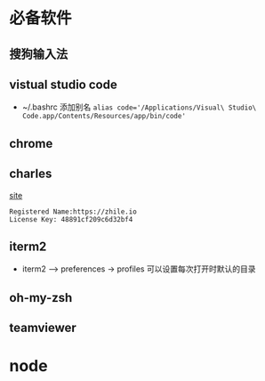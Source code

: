 
# 必备软件
## 搜狗输入法
## vistual studio code
+ ~/.bashrc 添加别名 
`alias code='/Applications/Visual\ Studio\ Code.app/Contents/Resources/app/bin/code'`
## chrome
## charles
[site](www.charlesproxy.com)
```注册码
Registered Name:https://zhile.io
License Key: 48891cf209c6d32bf4
```

## iterm2
+ iterm2 --> preferences -> profiles 可以设置每次打开时默认的目录
## oh-my-zsh
## teamviewer
# node
